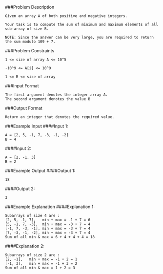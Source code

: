###Problem Description
```
Given an array A of both positive and negative integers.

Your task is to compute the sum of minimum and maximum elements of all sub-array of size B.

NOTE: Since the answer can be very large, you are required to return the sum modulo 109 + 7.
```


###Problem Constraints
```
1 <= size of array A <= 10^5

-10^9 <= A[i] <= 10^9

1 <= B <= size of array
```


###Input Format
```
The first argument denotes the integer array A.
The second argument denotes the value B
```


###Output Format
```
Return an integer that denotes the required value.
```


###Example Input
####Input 1:

```
A = [2, 5, -1, 7, -3, -1, -2]
B = 4
```
####Input 2:

```
A = [2, -1, 3]
B = 2
```

###Example Output
####Output 1:

```
18
```
####Output 2:

```
3
```


###Example Explanation
####Explanation 1:

```
Subarrays of size 4 are :
[2, 5, -1, 7],   min + max = -1 + 7 = 6
[5, -1, 7, -3],  min + max = -3 + 7 = 4      
[-1, 7, -3, -1], min + max = -3 + 7 = 4
[7, -3, -1, -2], min + max = -3 + 7 = 4   
Sum of all min & max = 6 + 4 + 4 + 4 = 18
```
####Explanation 2:

```
Subarrays of size 2 are :
[2, -1],   min + max = -1 + 2 = 1
[-1, 3],   min + max = -1 + 3 = 2
Sum of all min & max = 1 + 2 = 3 
```
